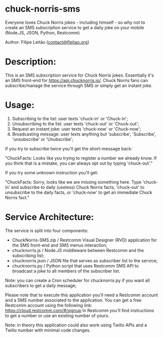 # chuck-norris-sms
Everyone loves Chuck Norris jokes - including himself - so why not to create an SMS subscription service to get a daily 
joke on your mobile (Node.JS, JSON, Python, Restcomm)

Author: 
Filipe Leitão (contact@fleitao.org)

# Description:
This is an SMS subscription service for Chuck Norris jokes. Essentially it's an SMS front-end for https://api.chucknorris.io/.
Chuck Norris fans can subscribe/manage the service through SMS or simply get an instant joke.

# Usage:
1) Subscribing to the list: user texts 'chuck-in' or 'Chuck-in';
2) Unsubscribing to the list: user texts 'chuck-out' or 'Chuck-out';
3) Request an instant joke: user texts 'chuck-now' or 'Chuck-now';
4) Broadcasting message: user texts anything but 'subscribe', 'Subscribe', 'unsubscribe' or 'Unubscribe';

If you try to subscribe twice you'll get the short-message back:

"ChuckFacts: Looks like you trying to register a number we already know. If you think that is a mistake, 
you can always opt out by typing 'chuck-out'."

If you try some unknown instruction you'll get:

"ChuckFacts: Sorry, looks like we are missing something here. Type 'chuck-in' and subscribe to daily (useless) 
Chuck Norris facts, 'chuck-out' to unsubscribe to the daily facts, or 'chuck-now' to get an immediate Chuck Norris fact."

# Service Architecture:
The service is split into four components: 
- ChuckNorris-SMS.zip / Restcomm Visual Designer (RVD) application for the SMS front-end and SMS menus interaction;
- chucknorris.js / Node.JS middleware between Restcomm and the subscribing list;
- chucknorris.json / JSON file that serves as subscriber list to the service; 
- chucknorris.py / Python script that uses Restcomm SMS API to broadcast a joke to all members of the subscriber list. 

Note: you can create a Cron scheduler for chucknorris.py if you want all subscribers to get a daily message;

Please note that to execute this application you'll need a Restcomm account and a SMS number associated to the application.
You can get a free Restcomm account using the following link: https://cloud.restcomm.com/#/signup
In Restcomm you'll find instructions to get a number or use an existing number of yours.

Note: in theory this application could also work using Twilio APIs and a Twilio number with minimal code changes.
